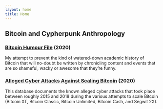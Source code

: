 ```yaml
---
layout: home
title: Home
---
```


## Bitcoin and Cypherpunk Anthropology

### [Bitcoin Humour File](https://makgill.github.io/deryk/bitcoin/humour) (2020)

My attempt to prevent the kind of watered-down academic history of Bitcoin that will no-doubt be written by chronicling content and events that are so shameful, wacky or awesome that they’re funny.

### [Alleged Cyber Attacks Against Scaling Bitcoin](https://makgill.github.io/deryk/bitcoin/cyber-attacks) (2020)

This database documents the known alleged cyber attacks that took place between roughly 2015 and 2018 during the various attempts to scale Bitcoin (Bitcoin XT, Bitcoin Classic, Bitcoin Unlimited, Bitcoin Cash, and Segwit 2X).
